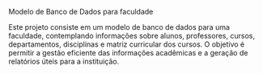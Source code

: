 Modelo de Banco de Dados para faculdade

Este projeto consiste em um modelo de banco de dados para uma faculdade, contemplando informações sobre alunos, professores, cursos, departamentos, disciplinas e matriz curricular dos cursos. O objetivo é permitir a gestão eficiente das informações acadêmicas e a geração de relatórios úteis para a instituição.
